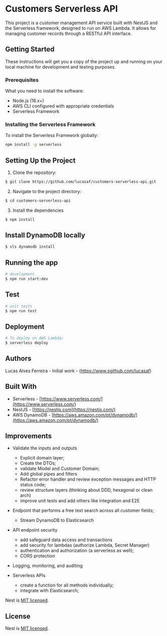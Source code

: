 # Customers Serverless API

This project is a customer management API service built with NestJS and the Serverless framework, designed to run on AWS Lambda. It allows for managing customer records through a RESTful API interface.

## Getting Started

These instructions will get you a copy of the project up and running on your local machine for development and testing purposes.

### Prerequisites

What you need to install the software:

- Node.js (18.x+)
- AWS CLI configured with appropriate credentials
- Serverless Framework

### Installing the Serverless Framework

To install the Serverless Framework globally:

```bash
npm install -g serverless
```

## Setting Up the Project

1. Clone the repository:

```bash
$ git clone https://github.com/lucasaf/customers-serverless-api.git
```

2. Navigate to the project directory:

```bash
$ cd customers-serverless-api
```

3. Install the dependencies

```bash
$ npm install
```

## Install DynamoDB locally

```bash
$ sls dynamodb install
```

## Running the app

```bash
# development
$ npm run start:dev
```

## Test

```bash
# unit tests
$ npm run test
```

## Deployment

```bash
# To deploy on AWS Lambda:
$ serverless deploy
```

## Authors

Lucas Alves Ferreira - Initial work - (https://www.sgithub.com/lucasaf)

## Built With

- Serverless - [https://www.serverless.com/](https://www.serverless.com/)
- NestJS - [https://nestjs.com](https://nestjs.com/)
- AWS DynamoDB - [https://aws.amazon.com/pt/dynamodb/](https://aws.amazon.com/pt/dynamodb/)

## Improvements

- Validate the inputs and outputs

  - Explicit domain layer;
  - Create the DTOs;
  - validate Model and Customer Domain;
  - Add global pipes and filters
  - Refactor error handler and review exception messages and HTTP status code;
  - review structure layers (thinking about DDD, hexagonal or clean arch)
  - improve unit tests and add others like integration and E2E

- Endpoint that performs a free text search across all customer fields;

  - Stream DynamoDB to Elasticsearch

- API endpoint security

  - add safeguard data access and transactions
  - add security for lambdas (authorize Lambda, Secret Manager)
  - authentication and authorization (a serverless as well);
  - CORS protection

- Logging, monitoring, and auditing

- Serverless APIs
  - create a function for all methods individually;
  - integrate with Elasticsearch;

Nest is [MIT licensed](LICENSE).

## License

Nest is [MIT licensed](LICENSE).
